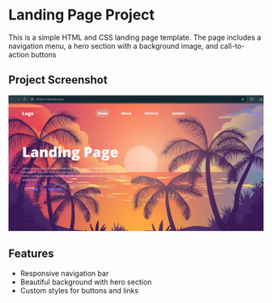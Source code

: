 # Landing Page Project

This is a simple HTML and CSS landing page template. The page includes a navigation menu, a hero section with a background image, and call-to-action buttons

## Project Screenshot

![Landing Page Screenshot](screenshot.png)

## Features

- Responsive navigation bar
- Beautiful background with hero section
- Custom styles for buttons and links

